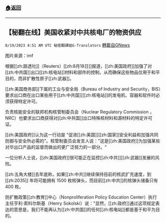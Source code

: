 ###  [:house:返回](README.md)
---


## 【秘翻在线】美国收紧对中共核电厂的物资供应
`8/19/2023 4:51 AM UTC 秘密翻譯組G-Translators` [轉載自GNews](https://gnews.org/articles/1569967)

图片来源：imf

根据[[zh:路透社]]（Reuters）[[zh:8月18日]]报道，[[zh:美国政府]]加强了对[[zh:中共国]]出口[[zh:核电站]]材料和部件的控制，从而确保这些物品仅用于和平目的，而非扩散性原子[[zh:武器]]。

[[zh:美国商务部]]下属的工业与安全局（Bureau of Industry and Security，BIS）要求出口商在出口某些用于[[zh:中共国]][[zh:核电站]]的发电机、容器和软件时必须获得特定许可。

负责核能安全的联邦机构核管制委员会（Nuclear Regulatory Commission ，NRC）也要求出口商获得对[[zh:中共国]]出口特殊核材料和源材料的特定许可证。

[[zh:美国政府]]认为这一行动是 "促进[[zh:美国]][[zh:国家]]安全利益和加强共同防御与安全所必需的"。核管制委员会发言人说："这是[[zh:美国政府]]为加强某些对华出口产品的监督而做出的更广泛努力的一部分。“

一位分析人士说，[[zh:美国政府]]很可能正在监控[[zh:中共]][[zh:武器]]发展的风险。

[[zh:五角大楼]]去年底称，如果[[zh:中共]]继续保持目前的核武扩充速度，到 [[zh:2035]] 年将可能拥有 1500 枚核弹头，而目前[[zh:中共]]的核弹头储备只有 400 枚。

防扩散政策[[zh:教育]]中心（Nonproliferation Policy Education Center）执行主任亨利·索科尔斯基（Henry Sokolski）说："显然，[[zh:政府]]通过这项规定表达的意思是，我们不能再认为[[zh:中共国]]的任何[[zh:核电站]]都是基于和平为目的。
